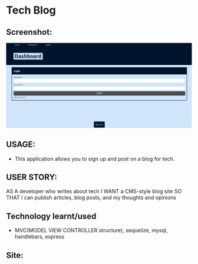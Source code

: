 # Tech Blog

## Screenshot:

<img src="./public/images/sc.jpg">

## USAGE:

- This application allows you to sign up and post on a blog for tech.

## USER STORY:

AS A developer who writes about tech
I WANT a CMS-style blog site
SO THAT I can publish articles, blog posts, and my thoughts and opinions

## Technology learnt/used

- MVC(MODEL VIEW CONTROLLER structure), sequelize, mysql, handlebars, express

## Site:
